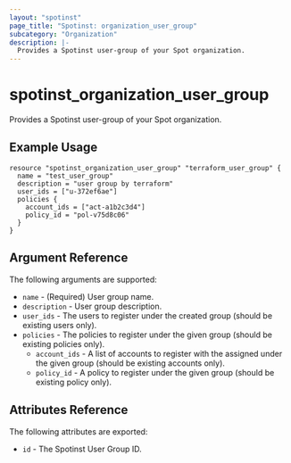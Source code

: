 ```yaml
---
layout: "spotinst"
page_title: "Spotinst: organization_user_group"
subcategory: "Organization"
description: |-
  Provides a Spotinst user-group of your Spot organization.
---
```


# spotinst\_organization\_user\_group

Provides a Spotinst user-group of your Spot organization.

## Example Usage

```hcl
resource "spotinst_organization_user_group" "terraform_user_group" {
  name = "test_user_group"
  description = "user group by terraform"
  user_ids = ["u-372ef6ae"]
  policies {
    account_ids = ["act-a1b2c3d4"]
    policy_id = "pol-v75d8c06"
  }
}
```

## Argument Reference

The following arguments are supported:

* `name` - (Required) User group name.
* `description` - User group description.
* `user_ids` - The users to register under the created group
   (should be existing users only).
* `policies` - The policies to register under the given group
   (should be existing policies only).
  * `account_ids` - A list of accounts to register with the assigned under the
     given group (should be existing accounts only).
  * `policy_id` - A policy to register under the given group
     (should be existing policy only).

## Attributes Reference

The following attributes are exported:

* `id` - The Spotinst User Group ID.
